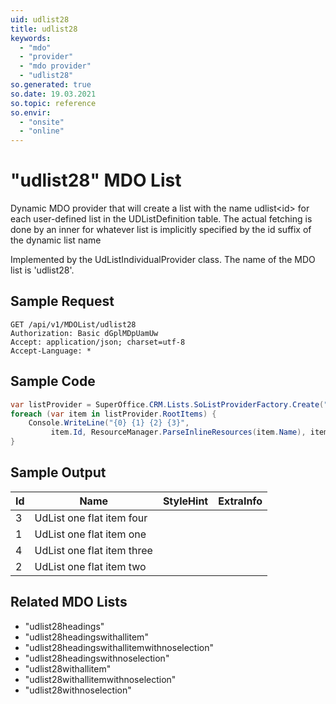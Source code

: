 ```yaml
---
uid: udlist28
title: udlist28
keywords:
  - "mdo"
  - "provider"
  - "mdo provider"
  - "udlist28"
so.generated: true
so.date: 19.03.2021
so.topic: reference
so.envir:
  - "onsite"
  - "online"
---
```


# "udlist28" MDO List
Dynamic MDO provider that will create a list with the name udlist&lt;id&gt; for each user-defined list in the UDListDefinition table.
The actual fetching is done by an inner <see cref="T:SuperOffice.CRM.Lists.UdListMDOProvider" /> for whatever list is implicitly specified by the
id suffix of the dynamic list name



Implemented by the <see cref="T:SuperOffice.CRM.Lists.UdListIndividualProvider">UdListIndividualProvider</see> class.
The name of the MDO list is 'udlist28'.




## Sample Request

```http!
GET /api/v1/MDOList/udlist28
Authorization: Basic dGplMDpUamUw
Accept: application/json; charset=utf-8
Accept-Language: *

```

## Sample Code
```cs
var listProvider = SuperOffice.CRM.Lists.SoListProviderFactory.Create("udlist28", forceFlatList: true);
foreach (var item in listProvider.RootItems) {
    Console.WriteLine("{0} {1} {2} {3}", 
         item.Id, ResourceManager.ParseInlineResources(item.Name), item.StyleHint, item.ExtraInfo);
}
```

## Sample Output

|Id   | Name  |StyleHint|ExtraInfo |
| --- | ----- | ------- | -------- |
|3|UdList one flat item four|||
|1|UdList one flat item one|||
|4|UdList one flat item three|||
|2|UdList one flat item two|||


## Related MDO Lists

* "udlist28headings"
* "udlist28headingswithallitem"
* "udlist28headingswithallitemwithnoselection"
* "udlist28headingswithnoselection"
* "udlist28withallitem"
* "udlist28withallitemwithnoselection"
* "udlist28withnoselection"
